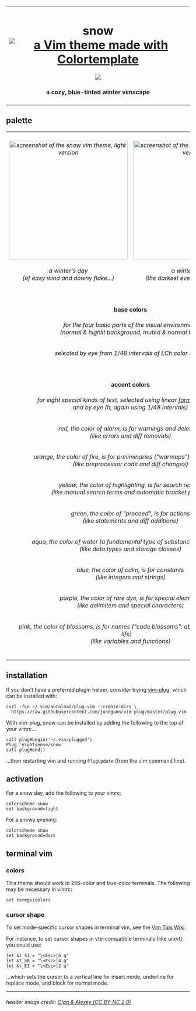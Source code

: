 <table><tbody><tr><td align="center"><h1>snow<br>
<a href='https://github.com/lifepillar/vim-colortemplate'><img src='https://img.shields.io/badge/made%20with-Colortemplate-00a0ff.svg' alt='a Vim theme made with Colortemplate' /></a>
</h1>
<img src="https://github.com/nightsense/snow/raw/master/images/header.jpg" />
<h4>a cozy, blue-tinted winter vimscape</h4>
</td></tr></tbody></table>

## palette

<table><tbody>

<tr>
<td align="center"><h6><img alt="screenshot of the snow vim theme, light version" src="https://github.com/nightsense/snow/raw/master/images/screenshot-light.png" height="325" /><br><br>
a winter's day<br>(of easy wind and downy flake...)</h6>
</td>
<td align="center"><h6><img alt="screenshot of the snow vim theme, dark version" src="https://github.com/nightsense/snow/raw/master/images/screenshot-dark.png" height="325" /><br><br>
a winter's night<br>(the darkest evening of the year...)</h6>
</td>
</tr>

<tr></tr>

<tr>
<td align='center' colspan='2'>
<h4>
<img src="http://www.colorhexa.com/ebf4ff.png" height="12" width="12">&nbsp;
<img src="http://www.colorhexa.com/d3dceb.png" height="12" width="12">&nbsp;
<img src="http://www.colorhexa.com/7a8290.png" height="12" width="12">&nbsp;
<img src="http://www.colorhexa.com/5b6370.png" height="12" width="12">
&nbsp;&nbsp;base colors&nbsp;&nbsp;
<img src="http://www.colorhexa.com/9aa3b1.png" height="12" width="12">&nbsp;
<img src="http://www.colorhexa.com/7a8290.png" height="12" width="12">&nbsp;
<img src="http://www.colorhexa.com/343c48.png" height="12" width="12">&nbsp;
<img src="http://www.colorhexa.com/222a35.png" height="12" width="12">
</h4>
<h6>for the four basic parts of the visual environment<br>(normal & highlit background, muted & normal text)</h6>
<h6>selected by eye from 1/48 intervals of LCh color space</h6>

</tr>

<tr></tr>

<tr>
<td align='center' colspan='2'>
<h4>
<img src="http://www.colorhexa.com/ea5a44.png" height="12" width="12">&nbsp;
<img src="http://www.colorhexa.com/d07018.png" height="12" width="12">&nbsp;
<img src="http://www.colorhexa.com/fcbf00.png" height="12" width="12">&nbsp;
<img src="http://www.colorhexa.com/4d991b.png" height="12" width="12">&nbsp;
<img src="http://www.colorhexa.com/00a084.png" height="12" width="12">&nbsp;
<img src="http://www.colorhexa.com/008beb.png" height="12" width="12">&nbsp;
<img src="http://www.colorhexa.com/aa67c8.png" height="12" width="12">&nbsp;
<img src="http://www.colorhexa.com/e16177.png" height="12" width="12">
&nbsp;&nbsp;accent colors&nbsp;&nbsp;
<img src="http://www.colorhexa.com/c87361.png" height="12" width="12">&nbsp;
<img src="http://www.colorhexa.com/b87c4e.png" height="12" width="12">&nbsp;
<img src="http://www.colorhexa.com/cfaa54.png" height="12" width="12">&nbsp;
<img src="http://www.colorhexa.com/6d9353.png" height="12" width="12">&nbsp;
<img src="http://www.colorhexa.com/2b9685.png" height="12" width="12">&nbsp;
<img src="http://www.colorhexa.com/5f87b7.png" height="12" width="12">&nbsp;
<img src="http://www.colorhexa.com/9776a4.png" height="12" width="12">&nbsp;
<img src="http://www.colorhexa.com/b77c82.png" height="12" width="12">
</h4>
<h6>for eight special kinds of text, selected using linear <a href='https://github.com/nightsense/snow/blob/master/templates/template-generator.py'>formulas</a> (L & C)<br>and by eye (h, again using 1/48 intervals)</h6>

<h6><img src="http://www.colorhexa.com/ea5a44.png" height="12" width="12">&nbsp;&nbsp;red, the color of alarm, is for warnings and deletions&nbsp;&nbsp;<img src="http://www.colorhexa.com/c87361.png" height="12" width="12"><br>(like errors and diff removals)</h6>

<h6><img src="http://www.colorhexa.com/d07018.png" height="12" width="12">&nbsp;&nbsp;orange, the color of fire, is for preliminaries ("warmups") and changes&nbsp;&nbsp;<img src="http://www.colorhexa.com/b87c4e.png" height="12" width="12"><br>(like preprocessor code and diff changes)</h6>
<h6><img src="http://www.colorhexa.com/fcbf00.png" height="12" width="12">&nbsp;&nbsp;yellow, the color of highlighting, is for search results&nbsp;&nbsp;<img src="http://www.colorhexa.com/cfaa54.png" height="12" width="12"><br>(like manual search terms and automatic bracket pairing)</h6>
<h6><img src="http://www.colorhexa.com/4d991b.png" height="12" width="12">&nbsp;&nbsp;green, the color of "proceed", is for actions&nbsp;&nbsp;<img src="http://www.colorhexa.com/6d9353.png" height="12" width="12"><br>(like statements and diff additions)</h6>
<h6><img src="http://www.colorhexa.com/00a084.png" height="12" width="12">&nbsp;&nbsp;aqua, the color of water (a fundamental type of substance), is for types&nbsp;&nbsp;<img src="http://www.colorhexa.com/2b9685.png" height="12" width="12"><br>(like data types and storage classes)</h6>
<h6><img src="http://www.colorhexa.com/008beb.png" height="12" width="12">&nbsp;&nbsp;blue, the color of calm, is for constants&nbsp;&nbsp;<img src="http://www.colorhexa.com/5f87b7.png" height="12" width="12"><br>(like integers and strings)</h6>
<h6><img src="http://www.colorhexa.com/aa67c8.png" height="12" width="12">&nbsp;&nbsp;purple, the color of rare dye, is for special elements&nbsp;&nbsp;<img src="http://www.colorhexa.com/9776a4.png" height="12" width="12"><br>(like delimiters and special characters)</h6>
<h6><img src="http://www.colorhexa.com/e16177.png" height="12" width="12">&nbsp;&nbsp;pink, the color of blossoms, is for names ("code blossoms": abstractions bursting to life)&nbsp;&nbsp;<img src="http://www.colorhexa.com/b77c82.png" height="12" width="12"><br>(like variables and functions)</h6>
</tr>

</tbody></table>

## installation

If you don’t have a preferred plugin helper, consider trying [vim-plug](https://github.com/junegunn/vim-plug), which can be installed with:

```
curl -fLo ~/.vim/autoload/plug.vim --create-dirs \
  https://raw.githubusercontent.com/junegunn/vim-plug/master/plug.vim
```

With vim-plug, snow can be installed by adding the following to the top of your vimrc...

```
call plug#begin('~/.vim/plugged')
Plug 'nightsense/snow'
call plug#end()
```

...then restarting vim and running `PlugUpdate` (from the vim command line).

## activation

For a snow day, add the following to your vimrc:

```
colorscheme snow
set background=light
```

For a snowy evening:

```
colorscheme snow
set background=dark
```

## terminal vim

### colors

This theme should work in 256-color and true-color terminals. The following may be necessary in vimrc:

```
set termguicolors
```

### cursor shape

To set mode-specific cursor shapes in terminal vim, see the [Vim Tips Wiki](http://vim.wikia.com/wiki/Change_cursor_shape_in_different_modes).

For instance, to set cursor shapes in vte-compatible terminals (like urxvt), you could use:

```
let &t_SI = "\<Esc>[6 q"
let &t_SR = "\<Esc>[4 q"
let &t_EI = "\<Esc>[2 q"
```

...which sets the cursor to a vertical line for insert mode, underline for replace mode, and block for normal mode.

---

###### header image credit: [Olga & Alexey (CC BY-NC 2.0)](https://www.flickr.com/photos/chaoticmind75/39326731084/)
